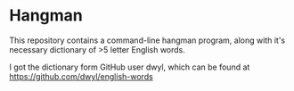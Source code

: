 Hangman
==================

This repository contains a command-line hangman program, along with
it's necessary dictionary of >5 letter English words.

I got the dictionary form GitHub user dwyl, which can be found at
https://github.com/dwyl/english-words
